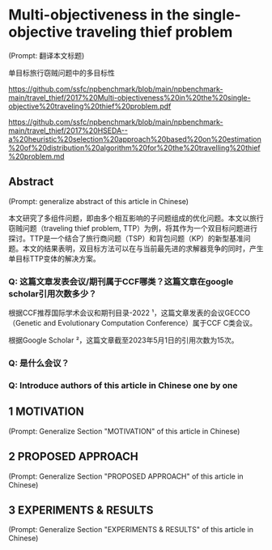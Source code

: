 # Multi-objectiveness in the single-objective traveling thief problem

(Prompt: 翻译本文标题)

单目标旅行窃贼问题中的多目标性

https://github.com/ssfc/npbenchmark/blob/main/npbenchmark-main/travel_thief/2017%20Multi-objectiveness%20in%20the%20single-objective%20traveling%20thief%20problem.pdf

https://github.com/ssfc/npbenchmark/blob/main/npbenchmark-main/travel_thief/2017%20HSEDA--a%20heuristic%20selection%20approach%20based%20on%20estimation%20of%20distribution%20algorithm%20for%20the%20travelling%20thief%20problem.md

## Abstract

(Prompt: generalize abstract of this article in Chinese)

本文研究了多组件问题，即由多个相互影响的子问题组成的优化问题。本文以旅行窃贼问题（traveling thief problem, TTP）为例，将其作为一个双目标问题进行探讨。TTP是一个结合了旅行商问题（TSP）和背包问题（KP）的新型基准问题。本文的结果表明，双目标方法可以在与当前最先进的求解器竞争的同时，产生单目标TTP变体的解决方案。

### Q: 这篇文章发表会议/期刊属于CCF哪类？这篇文章在google scholar引用次数多少？

根据CCF推荐国际学术会议和期刊目录-2022 ¹，这篇文章发表的会议GECCO（Genetic and Evolutionary Computation Conference）属于CCF C类会议。

根据Google Scholar ²，这篇文章截至2023年5月1日的引用次数为15次。

### Q: 是什么会议？

### Q: Introduce authors of this article in Chinese one by one

## 1 MOTIVATION

(Prompt: Generalize Section "MOTIVATION" of this article in Chinese)

## 2 PROPOSED APPROACH

(Prompt: Generalize Section "PROPOSED APPROACH" of this article in Chinese)

## 3 EXPERIMENTS & RESULTS

(Prompt: Generalize Section "EXPERIMENTS & RESULTS" of this article in Chinese)

